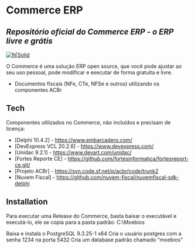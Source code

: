 # Commerce ERP
## _Repositório oficial do Commerce ERP - o ERP livre e grátis_

[![N|Solid](https://dl.moebios.com.br/logo100.png)](https://moebios.com.br)

O Commerce é uma solução ERP open source, que você pode ajustar ao seu uso pessoal, pode modificar e executar de forma gratuita e livre.

- Documentos fiscais (NFe, CTe, NFSe e outros) utilizando os componentes ACBr

## Tech

Componentes utilizados no Commerce, não incluídos e precisam de licença:

- [Delphi 10.4.2] - https://www.embarcadero.com/
- [DevExpress VCL 20.2.6] - https://www.devexpress.com/
- [Unidac 9.2.1] - https://www.devart.com/unidac/
- [Fortes Reporte CE] - https://github.com/fortesinformatica/fortesreport-ce.git/
- [Projeto ACBr] - https://svn.code.sf.net/p/acbr/code/trunk2
- [Nuvem Fiscal] - https://github.com/nuvem-fiscal/nuvemfiscal-sdk-delphi

## Installation

Para executar uma Release do Commerce, basta baixar o executável e executá-lo, ele se copia para a pasta padrão:
C:\Moebios

Baixa e instala o PostgreSQL 9.3.25-1 x64
Cria o usuário postgres com a senha 1234 na porta 5432
Cria um database padrão chamado "moebios"
